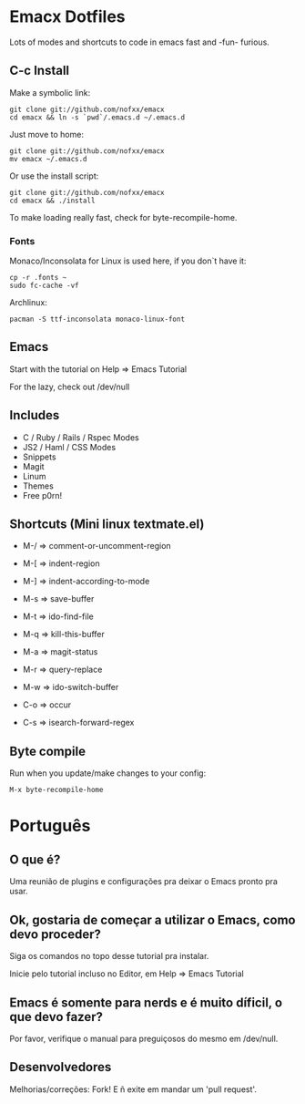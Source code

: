 # Emacx Dotfiles

Lots of modes and shortcuts to code in emacs fast and -fun- furious.


## C-c Install

Make a symbolic link:

    git clone git://github.com/nofxx/emacx
    cd emacx && ln -s `pwd`/.emacs.d ~/.emacs.d

Just move to home:

    git clone git://github.com/nofxx/emacx
    mv emacx ~/.emacs.d

Or use the install script:

    git clone git://github.com/nofxx/emacx
    cd emacx && ./install

To make loading really fast, check for byte-recompile-home.

### Fonts

Monaco/Inconsolata for Linux is used here, if you don`t have it:

    cp -r .fonts ~
    sudo fc-cache -vf

Archlinux:

    pacman -S ttf-inconsolata monaco-linux-font


## Emacs

Start with the tutorial on Help => Emacs Tutorial

For the lazy, check out /dev/null


## Includes

* C / Ruby / Rails / Rspec Modes
* JS2 / Haml / CSS Modes
* Snippets
* Magit
* Linum
* Themes
* Free p0rn!


## Shortcuts (Mini linux textmate.el)

* M-/  =>  comment-or-uncomment-region
* M-[  =>  indent-region
* M-]  =>  indent-according-to-mode
* M-s  =>  save-buffer
* M-t  =>  ido-find-file
* M-q  =>  kill-this-buffer
* M-a  =>  magit-status
* M-r  =>  query-replace
* M-w  =>  ido-switch-buffer

* C-o  =>  occur
* C-s  =>  isearch-forward-regex

## Byte compile

Run when you update/make changes to your config:

    M-x byte-recompile-home


# Português

## O que é?

Uma reunião de  plugins e configurações pra deixar o Emacs  pronto pra usar.

## Ok, gostaria de começar a utilizar o Emacs, como devo proceder?

Siga os comandos no topo desse tutorial pra instalar.

Inicie pelo tutorial incluso no Editor, em Help => Emacs Tutorial


## Emacs é somente para nerds e é muito díficil, o que devo fazer?

Por favor, verifique o manual para preguiçosos do mesmo em /dev/null.


## Desenvolvedores


Melhorias/correções:
Fork! E ñ exite em mandar um 'pull request'.
